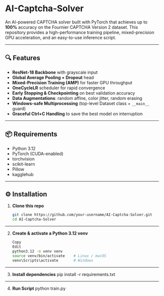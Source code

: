 # AI-Captcha-Solver

An AI-powered CAPTCHA solver built with PyTorch that achieves up to **100%** accuracy on the Fournier CAPTCHA Version 2 dataset. This repository provides a high-performance training pipeline, mixed-precision GPU acceleration, and an easy-to-use inference script.

---

## 🔍 Features

- **ResNet-18 Backbone** with grayscale input  
- **Global Average Pooling + Dropout** head  
- **Mixed-Precision Training (AMP)** for faster GPU throughput  
- **OneCycleLR** scheduler for rapid convergence  
- **Early Stopping & Checkpointing** on best validation accuracy  
- **Data Augmentations**: random affine, color jitter, random erasing  
- **Windows-safe Multiprocessing** (top-level Dataset class + `__main__` guard)  
- **Graceful Ctrl+C Handling** to save the best model on interruption  

---

## 📦 Requirements

- Python 3.12  
- PyTorch (CUDA-enabled)  
- torchvision  
- scikit-learn  
- Pillow  
- kagglehub  

---

## ⚙️ Installation

1. **Clone this repo**  
   ```bash
   git clone https://github.com/your-username/AI-Captcha-Solver.git
   cd AI-Captcha-Solver

---
2. **Create & activate a Python 3.12 venv**

    ```bash
    Copy
    Edit
    python3.12 -m venv venv
    source venv/bin/activate    # Linux / macOS
    venv\Scripts\activate       # Windows
---      
3. **Install dependencies**
      pip install -r requirements.txt

---     
4. **Run Script**
      python train.py
   
